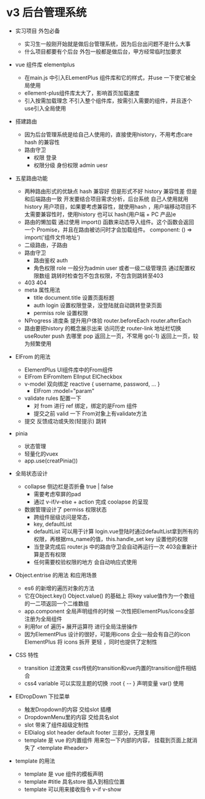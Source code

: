 # v3 后台管理系统

- 实习项目 外包必备
    - 实习生一般刚开始就是做后台管理系统，因为后台出问题不是什么大事
    - 什么项目都要有个后台
        外包一般都是做后台，甲方经常临时加要求

- vue 组件库 elementplus
    - 在main.js 中引入ELementPlus 组件库和它的样式，并use 一下使它被全局使用
    - ellement-plus组件库太大了，影响首页加载速度
    - 引入按需加载理念 不引入整个组件库，按需引入需要的组件，并且逐个use引入全局使用

- 搭建路由 
    - 因为后台管理系统是给自己人使用的，直接使用history，不用考虑care hash 的兼容性
    - 路由守卫
        - 权限  登录
        - 权限分级 身份权限  admin uesr
    
- 五星路由功能
    - 两种路由形式的优缺点
        hash 兼容好  但是形式不好
        history 兼容性差 但是和后端路由一致
        开发要结合项目需求分析，后台系统 自己人使用就用 history
        用户项目，如果要考虑兼容性，就使用hash ，用户端移动项目不太需要兼容性时，使用history 也可以
        hash(用户端 + PC 产品)e
    - 路由的懒加载  通过使用 import() 函数来动态导入组件。这个函数会返回一个 Promise，并且在路由被访问时才会加载组件。
                    component: () => import('组件文件地址')
    - 二级路由，子路由
    - 路由守卫
        - 路由鉴权  auth
        - 角色权限  role   一般分为admin user 或者一级二级管理员  通过配置权限数组 跳转时检查包不包含权限，不包含则跳转至403
    - 403 404 
    - meta 属性用法
        - title document.title 设置页面标题
        - auth login  设置权限登录，没登陆就自动跳转登录页面
        - permiss role 设置权限
    - NProgress  进度条
        提升用户体验
        router.beforeEach
        router.afterEach
    - 路由要把history 的概念展示出来
        访问历史  router-link
        地址栏切换 
        useRouter push 去哪里 pop 返回上一页，不常用  go(-1) 返回上一页，较为频繁使用 

- ElFrom 的用法
    - ElementPlus UI组件库中的From组件
    - ElFrom ElFromItem ElInput ElCheckbox
    - v-model 双向绑定 reactive { username, password, ... }
        - ElFrom :model="param"
    - validate rules 配置一下
        - 对 from 进行 ref 绑定，绑定的是From 组件
        - 提交之前 valid 一下 From对象上有validate方法
    - 提交 反馈成功或失败(轻提示)  跳转

- pinia
    - 状态管理
    - 轻量化的vuex
    - app.use(creatPinia())

- 全局状态设计
    - collapse 侧边栏是否折叠  true | false
        - 需要考虑窄屏的pad
        - 通过 v-if/v-else + action  完成  coolapse 的呈现
    - 数据管理设计了 permiss 权限状态
        - 跨组件层级访问是常态，
        - key, defaultList
        - defaultList  可以用于计算  login.vue登陆时通过defaultList拿到所有的权限，再根据ms_name的值，this.handle_set  key 设置他的权限
        - 当登录完成后 router.js 中的路由守卫会自动再运行一次  403会重新计算是否有权限 
        - 任何需要校验权限的地方 会自动响应式使用 

- Object.entrise 的用法 和应用场景
    - es6 的新增的遍历对象的方法
    - 它在Object.key() Object.value() 的基础上 将key value值作为一个数组的一二项返回一个二维数组
    - app.component 全局声明组件的时候 一次性把ElementPlus/icons全部注册为全局组件
    - 利用for of 遍历+ 展开运算符 进行全局注册操作
    - 因为ElementPlus 设计的很好，可能用icons  企业一般会有自己的icon
        ElementPlus 将 icons 拆开 更轻 ，同时也提供了定制性 

- CSS 特性
    - transition  过渡效果  css传统的transition和vue内置的transition组件相结合
    - css4 variable 可以实现主题的切换
        :root { --  } 声明变量
        var() 使用

- ElDropDown 下拉菜单
    - 触发Dropdown的内容 交给slot 插槽
    - DropdownMenu里的内容 交给具名slot 
    - slot 带来了组件超级定制性 
    - ElDialog slot header default footer  三部分，无限复用 
    - template 是 vue 的内置组件 用来包一下内部的内容， 挂载到页面上就消失了
        <template #header> 

- template 的用法
    - template 是 vue 组件的模板声明
    - template #title 具名store  插入到相应位置
    - template 可以用来接收指令 v-if v-show 